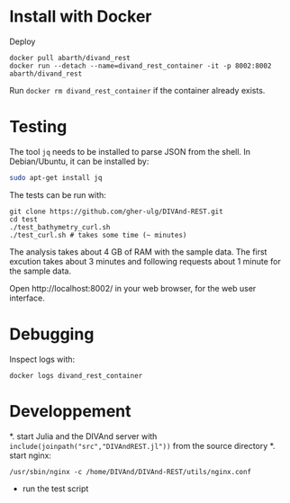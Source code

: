 
# Install with Docker

Deploy

```
docker pull abarth/divand_rest
docker run --detach --name=divand_rest_container -it -p 8002:8002 abarth/divand_rest
```

Run `docker rm divand_rest_container` if the container already exists.


# Testing

The tool `jq` needs to be installed to parse JSON from the shell.
In Debian/Ubuntu, it can be installed by:

```bash
sudo apt-get install jq
```

The tests can be run with:

```
git clone https://github.com/gher-ulg/DIVAnd-REST.git
cd test
./test_bathymetry_curl.sh
./test_curl.sh # takes some time (~ minutes)
```

The analysis takes about 4 GB of RAM with the sample data. The first excution takes about 3 minutes and following requests about 1 minute for the sample data.

Open http://localhost:8002/ in your web browser, for the web user interface.


# Debugging

Inspect logs with:

```
docker logs divand_rest_container
```


# Developpement

*. start Julia and the DIVAnd server with `include(joinpath("src","DIVAndREST.jl"))` from the source directory
*. start nginx:
```
/usr/sbin/nginx -c /home/DIVAnd/DIVAnd-REST/utils/nginx.conf
```
* run the test script
